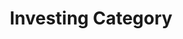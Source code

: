 ---
title: "Investing Category"
description: "Find investment tips, strategies, and deep insights in our investing articles category. Also learn how to save and more."
---
